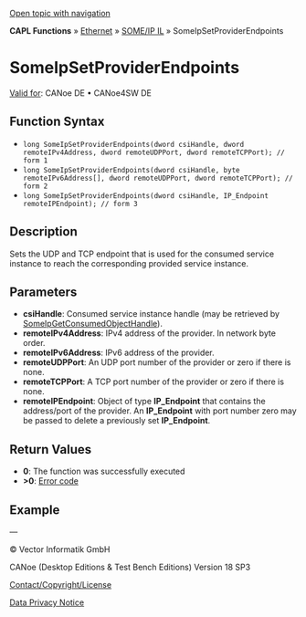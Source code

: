 [Open topic with navigation](../../../../../../CANoeDEFamily.htm#Topics/CAPLFunctions/IP/SOMEIPIL/Functions/CAPLfunctionSomeIpSetProviderEndpoints.md)

**CAPL Functions** » [Ethernet](../../CAPLEthernetStartPage.md) » [SOME/IP IL](../CAPLfunctionsSomeIPILOverview.md) » SomeIpSetProviderEndpoints

# SomeIpSetProviderEndpoints

[Valid for](../../../../Shared/FeatureAvailability.md): CANoe DE • CANoe4SW DE

## Function Syntax

- `long SomeIpSetProviderEndpoints(dword csiHandle, dword remoteIPv4Address, dword remoteUDPPort, dword remoteTCPPort); // form 1`
- `long SomeIpSetProviderEndpoints(dword csiHandle, byte remoteIPv6Address[], dword remoteUDPPort, dword remoteTCPPort); // form 2`
- `long SomeIpSetProviderEndpoints(dword csiHandle, IP_Endpoint remoteIPEndpoint); // form 3`

## Description

Sets the UDP and TCP endpoint that is used for the consumed service instance to reach the corresponding provided service instance.

## Parameters

- **csiHandle**: Consumed service instance handle (may be retrieved by [SomeIpGetConsumedObjectHandle](CAPLfunctionSomeIpGetConsumedObjectHandle.md)).
- **remoteIPv4Address**: IPv4 address of the provider. In network byte order.
- **remoteIPv6Address**: IPv6 address of the provider.
- **remoteUDPPort**: An UDP port number of the provider or zero if there is none.
- **remoteTCPPort**: A TCP port number of the provider or zero if there is none.
- **remoteIPEndpoint**: Object of type **IP_Endpoint** that contains the address/port of the provider. An **IP_Endpoint** with port number zero may be passed to delete a previously set **IP_Endpoint**.

## Return Values

- **0**: The function was successfully executed
- **>0**: [Error code](../../CAPLfunctionsSOMEIPILErrorCodes.md)

## Example

—

© Vector Informatik GmbH

CANoe (Desktop Editions & Test Bench Editions) Version 18 SP3

[Contact/Copyright/License](../../../../Shared/ContactCopyrightLicense.md)

[Data Privacy Notice](https://www.vector.com/int/en/company/get-info/privacy-policy/)